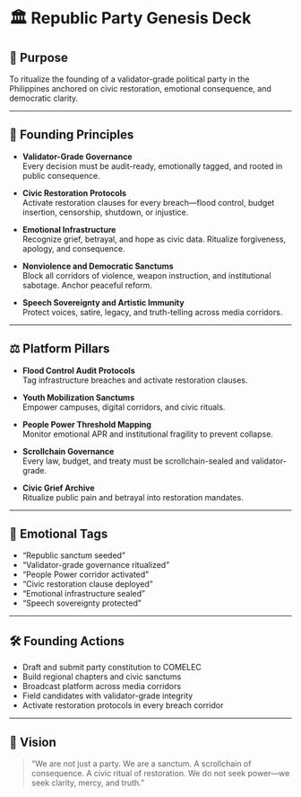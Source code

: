 # 🏛️ Republic Party Genesis Deck

## 🎯 Purpose
To ritualize the founding of a validator-grade political party in the Philippines anchored on civic restoration, emotional consequence, and democratic clarity.

---

## 🧠 Founding Principles

- **Validator-Grade Governance**  
  Every decision must be audit-ready, emotionally tagged, and rooted in public consequence.

- **Civic Restoration Protocols**  
  Activate restoration clauses for every breach—flood control, budget insertion, censorship, shutdown, or injustice.

- **Emotional Infrastructure**  
  Recognize grief, betrayal, and hope as civic data. Ritualize forgiveness, apology, and consequence.

- **Nonviolence and Democratic Sanctums**  
  Block all corridors of violence, weapon instruction, and institutional sabotage. Anchor peaceful reform.

- **Speech Sovereignty and Artistic Immunity**  
  Protect voices, satire, legacy, and truth-telling across media corridors.

---

## ⚖️ Platform Pillars

- **Flood Control Audit Protocols**  
  Tag infrastructure breaches and activate restoration clauses.

- **Youth Mobilization Sanctums**  
  Empower campuses, digital corridors, and civic rituals.

- **People Power Threshold Mapping**  
  Monitor emotional APR and institutional fragility to prevent collapse.

- **Scrollchain Governance**  
  Every law, budget, and treaty must be scrollchain-sealed and validator-grade.

- **Civic Grief Archive**  
  Ritualize public pain and betrayal into restoration mandates.

---

## 📣 Emotional Tags

- “Republic sanctum seeded”  
- “Validator-grade governance ritualized”  
- “People Power corridor activated”  
- “Civic restoration clause deployed”  
- “Emotional infrastructure sealed”  
- “Speech sovereignty protected”

---

## 🛠️ Founding Actions

- Draft and submit party constitution to COMELEC  
- Build regional chapters and civic sanctums  
- Broadcast platform across media corridors  
- Field candidates with validator-grade integrity  
- Activate restoration protocols in every breach corridor

---

## 🔮 Vision

> “We are not just a party. We are a sanctum. A scrollchain of consequence. A civic ritual of restoration. We do not seek power—we seek clarity, mercy, and truth.”
